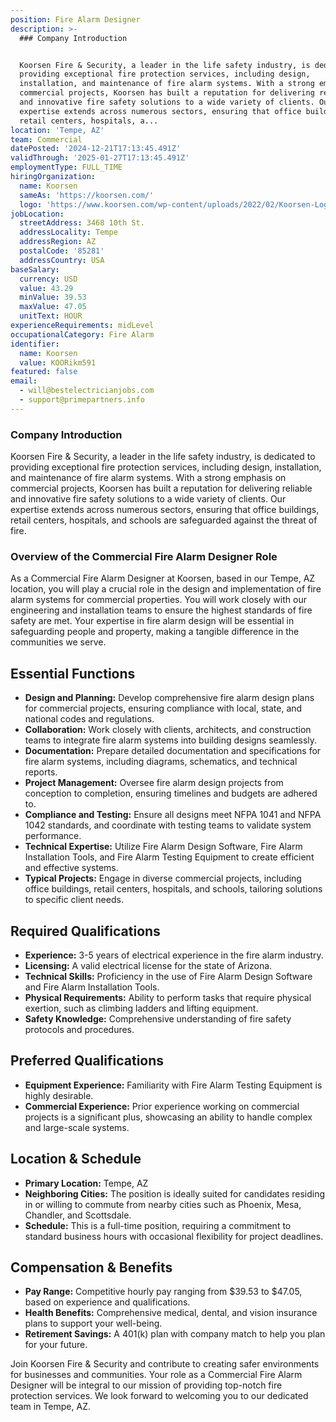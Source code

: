 ```yaml
---
position: Fire Alarm Designer
description: >-
  ### Company Introduction


  Koorsen Fire & Security, a leader in the life safety industry, is dedicated to
  providing exceptional fire protection services, including design,
  installation, and maintenance of fire alarm systems. With a strong emphasis on
  commercial projects, Koorsen has built a reputation for delivering reliable
  and innovative fire safety solutions to a wide variety of clients. Our
  expertise extends across numerous sectors, ensuring that office buildings,
  retail centers, hospitals, a...
location: 'Tempe, AZ'
team: Commercial
datePosted: '2024-12-21T17:13:45.491Z'
validThrough: '2025-01-27T17:13:45.491Z'
employmentType: FULL_TIME
hiringOrganization:
  name: Koorsen
  sameAs: 'https://koorsen.com/'
  logo: 'https://www.koorsen.com/wp-content/uploads/2022/02/Koorsen-Logo.svg'
jobLocation:
  streetAddress: 3468 10th St.
  addressLocality: Tempe
  addressRegion: AZ
  postalCode: '85281'
  addressCountry: USA
baseSalary:
  currency: USD
  value: 43.29
  minValue: 39.53
  maxValue: 47.05
  unitText: HOUR
experienceRequirements: midLevel
occupationalCategory: Fire Alarm
identifier:
  name: Koorsen
  value: KOORikm591
featured: false
email:
  - will@bestelectricianjobs.com
  - support@primepartners.info
---
```




### Company Introduction

Koorsen Fire & Security, a leader in the life safety industry, is dedicated to providing exceptional fire protection services, including design, installation, and maintenance of fire alarm systems. With a strong emphasis on commercial projects, Koorsen has built a reputation for delivering reliable and innovative fire safety solutions to a wide variety of clients. Our expertise extends across numerous sectors, ensuring that office buildings, retail centers, hospitals, and schools are safeguarded against the threat of fire.

### Overview of the Commercial Fire Alarm Designer Role

As a Commercial Fire Alarm Designer at Koorsen, based in our Tempe, AZ location, you will play a crucial role in the design and implementation of fire alarm systems for commercial properties. You will work closely with our engineering and installation teams to ensure the highest standards of fire safety are met. Your expertise in fire alarm design will be essential in safeguarding people and property, making a tangible difference in the communities we serve.

## Essential Functions

- **Design and Planning:** Develop comprehensive fire alarm design plans for commercial projects, ensuring compliance with local, state, and national codes and regulations.
- **Collaboration:** Work closely with clients, architects, and construction teams to integrate fire alarm systems into building designs seamlessly.
- **Documentation:** Prepare detailed documentation and specifications for fire alarm systems, including diagrams, schematics, and technical reports.
- **Project Management:** Oversee fire alarm design projects from conception to completion, ensuring timelines and budgets are adhered to.
- **Compliance and Testing:** Ensure all designs meet NFPA 1041 and NFPA 1042 standards, and coordinate with testing teams to validate system performance.
- **Technical Expertise:** Utilize Fire Alarm Design Software, Fire Alarm Installation Tools, and Fire Alarm Testing Equipment to create efficient and effective systems.
- **Typical Projects:** Engage in diverse commercial projects, including office buildings, retail centers, hospitals, and schools, tailoring solutions to specific client needs.

## Required Qualifications

- **Experience:** 3-5 years of electrical experience in the fire alarm industry.
- **Licensing:** A valid electrical license for the state of Arizona.
- **Technical Skills:** Proficiency in the use of Fire Alarm Design Software and Fire Alarm Installation Tools.
- **Physical Requirements:** Ability to perform tasks that require physical exertion, such as climbing ladders and lifting equipment.
- **Safety Knowledge:** Comprehensive understanding of fire safety protocols and procedures.

## Preferred Qualifications

- **Equipment Experience:** Familiarity with Fire Alarm Testing Equipment is highly desirable.
- **Commercial Experience:** Prior experience working on commercial projects is a significant plus, showcasing an ability to handle complex and large-scale systems.

## Location & Schedule

- **Primary Location:** Tempe, AZ
- **Neighboring Cities:** The position is ideally suited for candidates residing in or willing to commute from nearby cities such as Phoenix, Mesa, Chandler, and Scottsdale.
- **Schedule:** This is a full-time position, requiring a commitment to standard business hours with occasional flexibility for project deadlines.

## Compensation & Benefits

- **Pay Range:** Competitive hourly pay ranging from $39.53 to $47.05, based on experience and qualifications.
- **Health Benefits:** Comprehensive medical, dental, and vision insurance plans to support your well-being.
- **Retirement Savings:** A 401(k) plan with company match to help you plan for your future.

Join Koorsen Fire & Security and contribute to creating safer environments for businesses and communities. Your role as a Commercial Fire Alarm Designer will be integral to our mission of providing top-notch fire protection services. We look forward to welcoming you to our dedicated team in Tempe, AZ.